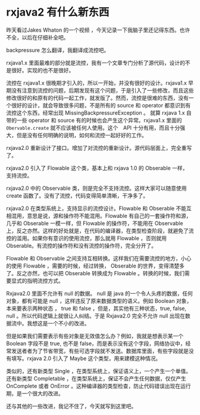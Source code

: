 # rxjava2 有什么新东西

昨天看过Jakes Whaton 的一个视频 ，今天记录一下我脑子里还记得东西。也许不全，以后在仔细补全吧。

backpressure 怎么翻译，我翻译成流控吧。

rxjava1.x 里面最难的部分就是流控，我有一个文章专门分析了源代码，设计的不是很好。实现的也不是很好。

流控在 rxjava1.x 很晚期才引入的，所以一开始，并没有很好的设计。rxjava1.x 早期没有注意到流控的问题，后期发现有这个问题，于是引入了一些修改，而且这些修改很好的和原有的代码一起工作，就发版了。然而，流控是很难的东西，没有一个很好的设计，就会导致很多问题，不是所有的 source 和  operator 都意识到有流控这个东西，经常出现 MissingBackpressureException 。 就算 rxjava 1.x 自带的一些 operator 和  source 有的时候也会产生这个异常。rxjava1.x 里面的 `Obervable.create` 就不应该被任何人使用。这个　API 十分有用，而且十分强大，但是没有任何明确的说明，如何和流控一起好好的工作。

rxjava2.0 重新设计了接口。增加了对流控的重新设计。源代码层面上，完全重写了。

rxjava2.0 引入了  Flowable 这个类，基本上和  rxjava 1.0 的 Obserable 一样， 支持流控。

rxjava2.0 中的 Observable 类，则是完全不支持流控。这样大家可以随意使用  create 函数了。没有了流控，代码变得简单清晰，干净多了。

rxjava2.0 在类型系统上，支持显示的流控设计。Flowable 和 Obserable 不能互相混用，意思是说，源和操作符不能混用。Flowable 有自己的一套操作符和源，几乎和 Obserable 一模一样，但 Flowable 的操作符，不能用在  Observable 上，反之亦然。这样的好处就是，在代码的编译器，在类型检查阶段，就避免了流控的滥用。如果你有意识的使用流控，那么就用  Flowable ，否则就用 Obserable。有流控的操作符和没有流控的操作符，完全分开了。

Flowable 和 Observable 之间支持互相转换。这样我们在需要流控的地方，小心的使用  Flowable ，需要的时候，经过转换，  Obserable 的世界，变得清楚多了。反之亦然，也可以把 Obserable 转换成为  Flowable 。转换的时候，我们需要显式的指明流控方式。

Rxjava2.0 里面不允许有  null 的数据。 null 是 java 的一个令人头疼的数据，任何对象，都有可能是  null ，这样违反了原来数据类型的语义。例如 Boolean 对象，本来要表示两种状态 ， true 和 false ，但是，其实他有三种状态，true, false, null 。所以代码逻辑上就很让人纠结。于是 Rxjava2.0 完全不允许 null 出现在数据流中。我想这是一个不小的改进。

但是如果我们需要表示有些对象是无效值怎么办？例如，我就是想表示某一个 Boolean 字段不是  true, 也不是  false，而是表示没有这个字段，网络协议中，经常发送者者为了节省带宽，有些可选字段就不发送。数据库里面，有些字段就是没有填写。rxjava 2.0 引入了  Maybe 这个类型，用来建模这种情况。

类似的，还有新类型 Single ，在类型系统上，保证语义上，一个产生一个单值。还有新类型 Completable ，在类型系统上，保证不会产生任何数据，仅仅产生  OnComplete 或者 OnError 。这种编译器的类型检查，防止代码错误出现在运行期，是一个很大的改进。

还与其他的一些改进，我记不住了，今天就写到这里吧。
